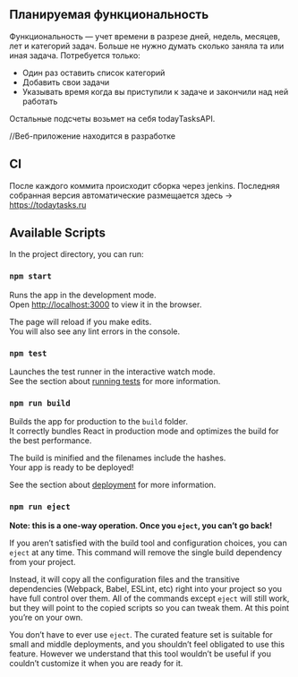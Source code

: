 ## Планируемая функциональность

Функциональность — учет времени в разрезе дней, недель, месяцев, лет и категорий задач. Больше не нужно думать сколько заняла та или иная задача. Потребуется только:

- Один раз оставить список категорий
- Добавить свои задачи
- Указывать время когда вы приступили к задаче и закончили над ней работать

Остальные подсчеты возьмет на себя todayTasksAPI.

//Веб-приложение находится в разработке

## CI

После каждого коммита происходит сборка через jenkins. Последняя собранная версия автоматические размещается здесь → https://todaytasks.ru

## Available Scripts

In the project directory, you can run:

### `npm start`

Runs the app in the development mode.<br />
Open [http://localhost:3000](http://localhost:3000) to view it in the browser.

The page will reload if you make edits.<br />
You will also see any lint errors in the console.

### `npm test`

Launches the test runner in the interactive watch mode.<br />
See the section about [running tests](https://facebook.github.io/create-react-app/docs/running-tests) for more information.

### `npm run build`

Builds the app for production to the `build` folder.<br />
It correctly bundles React in production mode and optimizes the build for the best performance.

The build is minified and the filenames include the hashes.<br />
Your app is ready to be deployed!

See the section about [deployment](https://facebook.github.io/create-react-app/docs/deployment) for more information.

### `npm run eject`

**Note: this is a one-way operation. Once you `eject`, you can’t go back!**

If you aren’t satisfied with the build tool and configuration choices, you can `eject` at any time. This command will remove the single build dependency from your project.

Instead, it will copy all the configuration files and the transitive dependencies (Webpack, Babel, ESLint, etc) right into your project so you have full control over them. All of the commands except `eject` will still work, but they will point to the copied scripts so you can tweak them. At this point you’re on your own.

You don’t have to ever use `eject`. The curated feature set is suitable for small and middle deployments, and you shouldn’t feel obligated to use this feature. However we understand that this tool wouldn’t be useful if you couldn’t customize it when you are ready for it.
